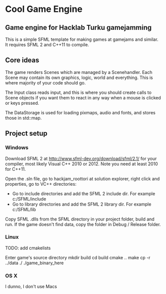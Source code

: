 # Cool Game Engine
## Game engine for Hacklab Turku gamejamming

This is a simple SFML template for making games at gamejams and similar. It requires SFML 2 and C++11 to compile.

## Core ideas

The game renders Scenes which are managed by a Scenehandler. Each Scene may contain its own graphics, logic, world and everything. This is where majority of your code should go.

The Input class reads input, and this is where you should create calls to Scene objects if you want them to react in any way when a mouse is clicked or keys pressed.

The DataStorage is used for loading pixmaps, audio and fonts, and stores those in std::map.

## Project setup

### Windows

Download SFML 2 at http://www.sfml-dev.org/download/sfml/2.1/ for your compiler, most likely Visual C++ 2010 or 2012. Note you need at least 2010 for C++11.

Open the .sln file, go to hackjam_roottori at solution explorer, right click and properties, go to VC++ directories:
* Go to include directories and add the SFML 2 include dir. For example c:/SFML/include
* Go to library directories and add the SFML 2 library dir. For example c:/SFML/lib

Copy SFML .dlls from the SFML directory in your project folder, build and run. If the game doesn't find data, copy the folder in Debug / Release folder.

### Linux

TODO: add cmakelists

Enter game's source directory
mkdir build
cd build
cmake ..
make
cp -r ../data ./
./game_binary_here


### OS X

I dunno, I don't use Macs